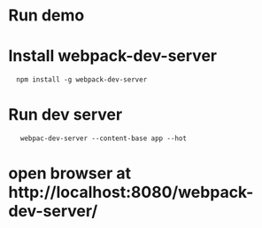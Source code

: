 # Run demo

# Install webpack-dev-server

```
  npm install -g webpack-dev-server
```

# Run dev server

```
   webpac-dev-server --content-base app --hot
```

# open browser at http://localhost:8080/webpack-dev-server/
